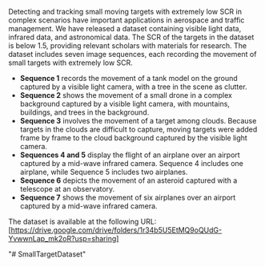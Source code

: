 Detecting and tracking small moving targets with extremely low SCR in complex scenarios have important applications in aerospace and traffic management. We have released a dataset containing visible light data, infrared data, and astronomical data. The SCR of the targets in the dataset is below 1.5, providing relevant scholars with materials for research. The dataset includes seven image sequences, each recording the movement of small targets with extremely low SCR.

- **Sequence 1** records the movement of a tank model on the ground captured by a visible light camera, with a tree in the scene as clutter.
- **Sequence 2** shows the movement of a small drone in a complex background captured by a visible light camera, with mountains, buildings, and trees in the background.
- **Sequence 3** involves the movement of a target among clouds. Because targets in the clouds are difficult to capture, moving targets were added frame by frame to the cloud background captured by the visible light camera.
- **Sequences 4 and 5** display the flight of an airplane over an airport captured by a mid-wave infrared camera. Sequence 4 includes one airplane, while Sequence 5 includes two airplanes.
- **Sequence 6** depicts the movement of an asteroid captured with a telescope at an observatory.
- **Sequence 7** shows the movement of six airplanes over an airport captured by a mid-wave infrared camera.

The dataset is available at the following URL: [https://drive.google.com/drive/folders/1r34b5U5EtMQ9oQUdG-YvwwnLap_mk2oR?usp=sharing]


"# SmallTargetDataset" 
